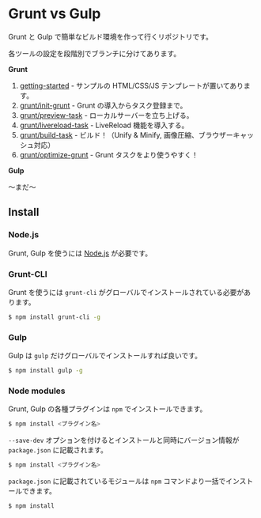 # Grunt vs Gulp

Grunt と Gulp で簡単なビルド環境を作って行くリポジトリです。

各ツールの設定を段階別でブランチに分けてあります。

**Grunt**

1. [getting-started](https://github.com/heavymery/grunt-vs-gulp/tree/grunt/livereload-task) - サンプルの HTML/CSS/JS テンプレートが置いてあります。
2. [grunt/init-grunt](https://github.com/heavymery/grunt-vs-gulp/tree/grunt/livereload-task) - Grunt の導入からタスク登録まで。
3. [grunt/preview-task](https://github.com/heavymery/grunt-vs-gulp/tree/grunt/livereload-task) - ローカルサーバーを立ち上げる。
4. [grunt/livereload-task](https://github.com/heavymery/grunt-vs-gulp/tree/grunt/livereload-task) - LiveReload 機能を導入する。
5. [grunt/build-task](https://github.com/heavymery/grunt-vs-gulp/tree/grunt/livereload-task) - ビルド！（Unify & Minify, 画像圧縮、ブラウザーキャッシュ対応）
6. [grunt/optimize-grunt](https://github.com/heavymery/grunt-vs-gulp/tree/grunt/livereload-task) - Grunt タスクをより使うやすく！

**Gulp**

〜まだ〜

## Install 

### Node.js 

Grunt, Gulp を使うには [Node.js](http://nodejs.org/) が必要です。

### Grunt-CLI

Grunt を使うには `grunt-cli` がグローバルでインストールされている必要があります。

```sh
$ npm install grunt-cli -g
```

### Gulp

Gulp は `gulp` だけグローバルでインストールすれば良いです。

```sh
$ npm install gulp -g
```

### Node modules

Grunt, Gulp の各種プラグインは `npm` でインストールできます。

```sh
$ npm install <プラグイン名>
```

`--save-dev` オプションを付けるとインストールと同時にバージョン情報が `package.json` に記載されます。

```sh
$ npm install <プラグイン名>
```

`package.json` に記載されているモジュールは `npm` コマンドより一括でインストールできます。

```sh
$ npm install
```

